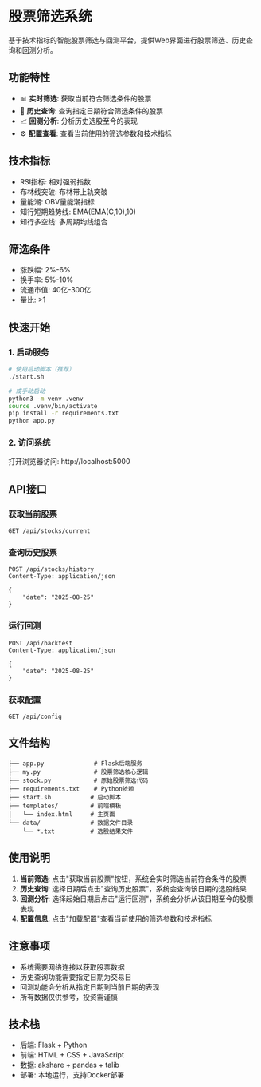 # 股票筛选系统

基于技术指标的智能股票筛选与回测平台，提供Web界面进行股票筛选、历史查询和回测分析。

## 功能特性

- 📊 **实时筛选**: 获取当前符合筛选条件的股票
- 📅 **历史查询**: 查询指定日期符合筛选条件的股票
- 📈 **回测分析**: 分析历史选股至今的表现
- ⚙️ **配置查看**: 查看当前使用的筛选参数和技术指标

## 技术指标

- RSI指标: 相对强弱指数
- 布林线突破: 布林带上轨突破
- 量能潮: OBV量能潮指标
- 知行短期趋势线: EMA(EMA(C,10),10)
- 知行多空线: 多周期均线组合

## 筛选条件

- 涨跌幅: 2%-6%
- 换手率: 5%-10%
- 流通市值: 40亿-300亿
- 量比: >1

## 快速开始

### 1. 启动服务

```bash
# 使用启动脚本（推荐）
./start.sh

# 或手动启动
python3 -m venv .venv
source .venv/bin/activate
pip install -r requirements.txt
python app.py
```

### 2. 访问系统

打开浏览器访问: http://localhost:5000

## API接口

### 获取当前股票
```
GET /api/stocks/current
```

### 查询历史股票
```
POST /api/stocks/history
Content-Type: application/json

{
    "date": "2025-08-25"
}
```

### 运行回测
```
POST /api/backtest
Content-Type: application/json

{
    "date": "2025-08-25"
}
```

### 获取配置
```
GET /api/config
```

## 文件结构

```
├── app.py              # Flask后端服务
├── my.py               # 股票筛选核心逻辑
├── stock.py            # 原始股票筛选代码
├── requirements.txt    # Python依赖
├── start.sh           # 启动脚本
├── templates/         # 前端模板
│   └── index.html     # 主页面
└── data/              # 数据文件目录
    └── *.txt          # 选股结果文件
```

## 使用说明

1. **当前筛选**: 点击"获取当前股票"按钮，系统会实时筛选当前符合条件的股票
2. **历史查询**: 选择日期后点击"查询历史股票"，系统会查询该日期的选股结果
3. **回测分析**: 选择起始日期后点击"运行回测"，系统会分析从该日期至今的股票表现
4. **配置信息**: 点击"加载配置"查看当前使用的筛选参数和技术指标

## 注意事项

- 系统需要网络连接以获取股票数据
- 历史查询功能需要指定日期为交易日
- 回测功能会分析从指定日期到当前日期的表现
- 所有数据仅供参考，投资需谨慎

## 技术栈

- 后端: Flask + Python
- 前端: HTML + CSS + JavaScript
- 数据: akshare + pandas + talib
- 部署: 本地运行，支持Docker部署
